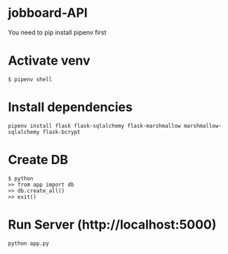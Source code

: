 # jobboard-API
You need to pip install pipenv first 

# Activate venv
```$ pipenv shell```

# Install dependencies
```pipenv install flask flask-sqlalchemy flask-marshmallow marshmallow-sqlalchemy flask-bcrypt```

# Create DB
```
$ python
>> from app import db
>> db.create_all()
>> exit()
```

# Run Server (http://localhost:5000)
```python app.py```
